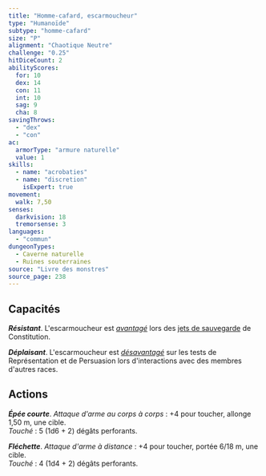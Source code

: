 ```yaml
---
title: "Homme-cafard, escarmoucheur"
type: "Humanoïde"
subtype: "homme-cafard"
size: "P"
alignment: "Chaotique Neutre"
challenge: "0.25"
hitDiceCount: 2
abilityScores:
  for: 10
  dex: 14
  con: 11
  int: 10
  sag: 9
  cha: 8
savingThrows:
  - "dex"
  - "con"
ac:
  armorType: "armure naturelle"
  value: 1
skills:
  - name: "acrobaties"
  - name: "discretion"
    isExpert: true
movement:
  walk: 7,50
senses:
  darkvision: 18
  tremorsense: 3
languages:
  - "commun"
dungeonTypes:
  - Caverne naturelle
  - Ruines souterraines
source: "Livre des monstres"
source_page: 238
---
```

## Capacités
_**Résistant**_. L'escarmoucheur est [_avantagé_](/utiliser-les-caracteristiques/#avantage-et-desavantage) lors des [jets de sauvegarde](/utiliser-les-caracteristiques/#jets-de-sauvegarde) de Constitution.

_**Déplaisant**_. L'escarmoucheur est [_désavantagé_](/utiliser-les-caracteristiques/#avantage-et-desavantage) sur les tests de Représentation et de Persuasion lors d'interactions avec des membres d'autres races.

## Actions
_**Épée courte**_. _Attaque d'arme au corps à corps_ : +4 pour toucher, allonge 1,50 m, une cible.  
_Touché_ : 5 (1d6 + 2) dégâts perforants.

_**Fléchette**_. _Attaque d'arme à distance_ : +4 pour toucher, portée 6/18 m, une cible.  
_Touché_ : 4 (1d4 + 2) dégâts perforants.
